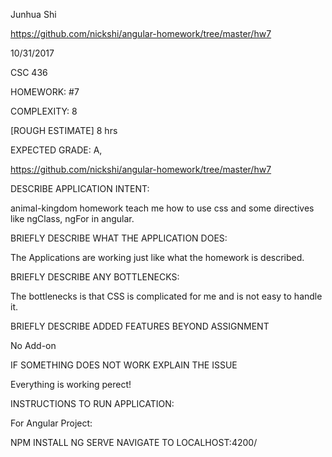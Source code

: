 Junhua Shi

https://github.com/nickshi/angular-homework/tree/master/hw7

10/31/2017

CSC 436

HOMEWORK: #7

COMPLEXITY: 8

[ROUGH ESTIMATE] 8 hrs

EXPECTED GRADE: A,

https://github.com/nickshi/angular-homework/tree/master/hw7

DESCRIBE APPLICATION INTENT:

animal-kingdom homework teach me how to use css and some directives like ngClass, ngFor in angular.

BRIEFLY DESCRIBE WHAT THE APPLICATION DOES:

The Applications are working just like what the homework is described.

BRIEFLY DESCRIBE ANY BOTTLENECKS:

The bottlenecks is that CSS is complicated for me and is not easy to handle it.

BRIEFLY DESCRIBE ADDED FEATURES BEYOND ASSIGNMENT

No Add-on

IF SOMETHING DOES NOT WORK EXPLAIN THE ISSUE

Everything is working perect!

INSTRUCTIONS TO RUN APPLICATION:

For Angular Project:

NPM INSTALL
NG SERVE
NAVIGATE TO LOCALHOST:4200/
